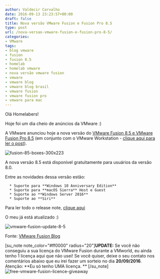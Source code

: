 ```yaml
---
author: Valdecir Carvalho
date: 2016-09-13 23:23:57+00:00
draft: false
title: Nova versão VMware Fusion e Fusion Pro 8.5
type: post
url: /nova-versao-vmware-fusion-e-fusion-pro-8-5/
categories:
- VMware
tags:
- blog vmware
- fusion
- fusion 8.5
- homelab
- homelab vmware
- nova versão vmware fusion
- vmware
- vmware blog
- vmware blog brasil
- vmware fusion
- vmware fusion pro
- vmware para mac
---
```


Olá Homelabers!

Hoje foi um dia cheio de anúncios da VMware :)

A VMware anunciou hoje a nova versão do [VMware Fusion 8.5 e VMware Fusion Pro 8.5](http://www.vmware.com/br/products/fusion.html) (em conjunto com o VMware Workstation - [clique aqui para ler o post](http://homelaber.com.br/nova-versao-do-vmware-workstation-pro-12-5-e-vmware-workstation-player-12-5/)).

![fusion-85-boxes-300x223](/imagens/2016/09/Fusion-85-boxes-300x223.png)


A nova versão 8.5 está disponível gratuitamente para usuários da versão 8.0.

Entre as novidades dessa versão estão:




      * Suporte para **Windows 10 Anniversary Edition**
      * Suporte para **macOS Sierra** Host e Guest
      * Suporte ao **Windows Server 2016**
      * Suporte ao **Siri**


Para ler todo o release note, [clique aqui](http://pubs.vmware.com/Release_Notes/en/fusion/8/fusion-850-release-notes.html)

O meu já está atualizado :)

![vmware-fusion-update-8-5](/imagens/2016/09/vmware-fusion-update-8.5.png)


Fonte: [VMware Fusion Blog](http://blogs.vmware.com/teamfusion/2016/09/fusion-8-5-available-now.html)

[su_note note_color="#ff0000" radius="20"]**UPDATE:** Se você não conseguiu a sua licença do VMware Fusion durante a VMworld, eu ainda tenho 1 licença aqui que não usei! Se você quiser, deixe o seu contato nos comentários abaixo que eu irei fazer um sorteio no dia **20/09/2016**. Atenção: **Eu só tenho UMA licença. ** [/su_note]![free-vmware-fusion-licence-giveaway](/imagens/2016/09/free-vmware-fusion-licence-giveaway.png)

